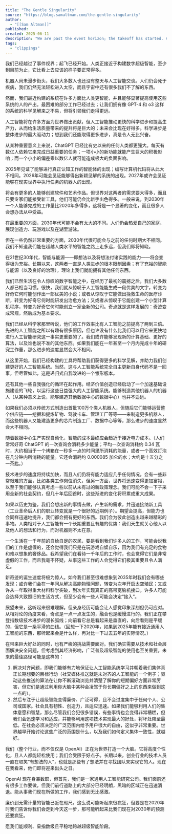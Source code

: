 ```yaml
---
title: "The Gentle Singularity"
source: "https://blog.samaltman.com/the-gentle-singularity"
author:
  - "[[Sam Altman]]"
published:
created: 2025-06-11
description: "We are past the event horizon; the takeoff has started. Humanity is close to building digital superintelligence, and at least so far it’s much less weird than it seems like it should be.Robots..."
tags:
  - "clippings"
---
```

我们已经越过了事件视界；起飞已经开始。人类正接近于构建数字超级智能，至少到目前为止，它比看上去应该的样子要正常得多。

机器人尚未漫步街头，我们大多数人也还没有整天与人工智能交谈。人们仍会死于疾病，我们仍然无法轻松进入太空，而且宇宙中还有很多我们不了解的东西。

然而，我们最近构建的系统在许多方面比人类更智能，并且能够显著提高使用这些系统的人的产出。最困难的部分工作已经过去；让我们拥有像 GPT-4 和 o3 这样的系统的科学见解来之不易，但将引领我们走得更远。

人工智能将在许多方面为世界做出贡献，但人工智能推动更快的科学进步和提高生产力，从而给生活质量带来的提升将是巨大的；未来会比现在好得多。科学进步是整体进步的最大驱动力；想到我们还能取得更多进步，真是令人无比兴奋。

从某种重要意义上来说，ChatGPT 已经比有史以来的任何人类都更强大。每天有数亿人依赖它来完成日益重要的任务；一项小小的新功能就能产生巨大的积极影响；而一个小小的偏差乘以数亿人就可能造成极大的负面影响。

2025年见证了能够进行真正认知工作的智能体的出现；编写计算机代码将从此大不相同。2026年可能会见证能够得出新颖见解的系统的出现。2027年或许会见证能够在现实世界中执行任务的机器人的出现。

将会有更多的人能够创建软件和艺术作品。但世界对这两者的需求要大得多，而且只要专家们能接受新工具，他们可能仍会比新手出色得多。一般来说，到2030年一个人能够完成的工作量比2020年多得多，这将是一个显著的变化，而且很多人会想办法从中受益。

在最重要的方面，2030年代可能不会有太大的不同。人们仍会热爱自己的家庭、展现创造力、玩游戏以及在湖里游泳。  

但在一些仍然非常重要的方面，2030年代很可能会与之前的任何时期大不相同。我们不知道我们能在超越人类水平的智能之路上走多远，但我们即将知晓。

在21世纪30年代，智能与能源——即想法以及将想法付诸实践的能力——将会变得极为充裕。长期以来，这两者一直是人类进步的根本限制因素；有了充裕的智能与能源（以及良好的治理），理论上我们就能拥有其他任何东西。

我们已然生活在令人惊叹的数字智能之中，在经历了最初的震撼之后，我们大多数人都已相当习惯。很快，我们就从惊叹于人工智能能生成一段优美的文字，转变为好奇它何时能创作出一部优美的小说；或者从惊叹于它能做出挽救生命的医疗诊断，转变为好奇它何时能研发出治愈方法；又或者从惊叹于它能创建一个小型计算机程序，转变为好奇它何时能创立一家全新的公司。奇点就是这样发展的：奇迹变成常规，然后成为基本要求。

我们已经从科学家那里听说，他们的工作效率比有人工智能之前提高了两到三倍。先进的人工智能之所以有趣有很多原因，但也许没有什么比我们可以用它来更快地进行人工智能研究这一事实更重要的了。我们或许能够发现新的计算基础、更好的算法，以及谁也说不准的其他东西。如果我们能在一年甚至一个月内完成十年的研究工作量，那么进步的速度显然会大不相同。

从这里开始，我们已经构建的工具将帮助我们获得更多的科学见解，并助力我们创建更好的人工智能系统。当然，这与人工智能系统完全自主更新自身代码不是一回事，但尽管如此，这是递归式自我改进的一个雏形版本。

还有其他一些自我强化的循环在起作用。经济价值创造已经启动了一个加速基础设施建设的飞轮，以运行这些日益强大的人工智能系统。能够制造其他机器人的机器人（从某种意义上说，能够建造其他数据中心的数据中心）也并不遥远。

如果我们必须以传统方式制造出首批100万个类人机器人，但随后它们能够运营整个供应链——挖掘和提炼矿物、驾驶卡车、管理工厂等等——来制造更多机器人，而这些机器人又能建造更多的芯片制造工厂、数据中心等等，那么进步的速度显然会大不相同。

随着数据中心生产实现自动化，智能的成本最终应会趋近于接近电力成本。（人们常常好奇 ChatGPT 的一次查询会消耗多少能量；平均一次查询消耗约 0.34 瓦时，大约相当于一个烤箱在一秒多一点的时间里所消耗的能量，或者一个高效灯泡在几分钟内所消耗的能量。它还会消耗约 0.000085 加仑的水；大约是十五分之一茶匙。）

技术进步的速度将持续加快，而且人们仍将有能力适应几乎任何情况。会有一些非常艰难的方面，比如各类工作岗位消失，但另一方面，世界将迅速变得更加富裕，以至于我们能够认真考虑一些以前从未有过的新政策理念。我们可能不会一下子采用全新的社会契约，但几十年后回首时，这些渐进的变化将积累成重大成果。

如果以历史为鉴，我们会想出新的事情去做，产生新的需求，并迅速接纳新工具（工业革命后人们的职业转变就是一个很好的近期例子）。期望会提高，但能力也会同样迅速地提升，我们都会拥有更好的东西。我们会为彼此创造出越来越精彩的事物。人类相对于人工智能有一个长期重要且有趣的优势：我们天生就关心他人以及他人的想法和行为，而对机器则不太在意。

一个生活在一千年前的自给自足的农民，要是看到我们许多人的工作，可能会说我们的工作是虚假的，还会觉得我们只是在玩游戏自娱自乐，因为我们有充足的食物和难以想象的奢侈品。我希望我们在看待一千年后的工作时，也会觉得它们是非常虚假的工作，而且我毫不怀疑，从事这些工作的人会觉得它们极其重要且令人满足。

新奇迹的诞生速度将极为惊人。如今我们甚至很难想象到2035年时我们会有哪些发现；或许我们会在一年间从解决高能物理问题，转变为次年开启太空殖民；又或许从一年取得重大材料科学突破，到次年实现真正的高带宽脑机接口。许多人可能会选择大致照旧的生活方式，但至少会有一些人可能会决定“接入”。

展望未来，这听起来很难理解。但亲身经历可能会让人感觉印象深刻但仍可应对。从相对论的角度来看，奇点是一点一点发生的，融合也是缓慢进行的。我们正在攀登指数级技术进步的漫长弧线；向前看它总是看起来是垂直的，向后看则是平缓的，但它是一条平滑的曲线。（回想一下2020年，如果到2025年能有接近通用人工智能的东西，那听起来会是什么样，再对比一下过去五年的实际情况。）

在带来巨大好处的同时，也有严峻的挑战需要面对。我们确实需要从技术和社会层面解决安全问题，但考虑到其经济影响，广泛普及超级智能的使用也至关重要。未来的最佳路径可能是这样的：

1. 解决对齐问题，即我们能够有力地保证让人工智能系统学习并朝着我们集体真正长期想要的目标行动（社交媒体推送就是未对齐的人工智能的一个例子；驱动这些推送的算法在让你不断滚动浏览并清楚了解你的短期偏好方面非常厉害，但它们是通过利用你大脑中某种会凌驾于你长期偏好之上的东西来做到这一点的）。
2. 然后专注于让超级智能变得廉价、广泛可得，且不会过度集中于任何个人、公司或国家。社会具有韧性、创造力，且适应迅速。如果我们能够利用人们的集体意愿和智慧，那么尽管我们会犯很多错误，有些事情也会变得非常糟糕，但我们会迅速学习和适应，并能够利用这项技术实现最大的好处，将坏处降至最低。在社会必须决定的广泛范围内给予用户很大的自由，这似乎非常重要。世界越早开始讨论这些广泛的范围是什么，以及我们如何定义集体一致性，就越好。

我们（整个行业，而不仅仅是 OpenAI）正在为世界打造一个大脑。它将高度个性化，且人人都能轻松使用；我们会受限于好点子。长期以来，创业行业的技术人员一直在取笑“有想法的人”，也就是那些有了想法并在寻找团队来实现它的人。现在在我看来，他们即将迎来出头之日。

OpenAI 现在身兼数职，但首先，我们是一家通用人工智能研究公司。我们面前还有很多工作要做，但我们前行道路上的大部分已经明朗，黑暗的区域正在迅速消退。能从事我们现在所做的工作，我们感到无比感激。

廉价到无需计量的智能已近在咫尺。这么说可能听起来很疯狂，但要是在2020年时我们告诉你我们会走到今天这一步，那可能听起来比我们现在对2030年的预测还要疯狂。

愿我们能顺利、呈指数级且平稳地跨越超级智能阶段。